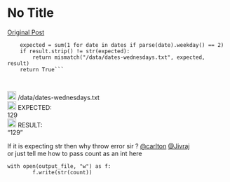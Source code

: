 # No Title

[Original Post](https://discourse.onlinedegree.iitm.ac.in/t/164277/76)

<pre data-code-wrap="result"><code class="lang-result">    expected = sum(1 for date in dates if parse(date).weekday() == 2)
    if result.strip() != str(expected):
        return mismatch("/data/dates-wednesdays.txt", expected, result)
    return True```


</code></pre>
<p><img src="https://emoji.discourse-cdn.com/google/red_circle.png?v=12" title=":red_circle:" class="emoji" alt=":red_circle:" loading="lazy" width="20" height="20"> /data/dates-wednesdays.txt<br>
<img src="https://emoji.discourse-cdn.com/google/warning.png?v=12" title=":warning:" class="emoji" alt=":warning:" loading="lazy" width="20" height="20"> EXPECTED:<br>
129<br>
<img src="https://emoji.discourse-cdn.com/google/warning.png?v=12" title=":warning:" class="emoji" alt=":warning:" loading="lazy" width="20" height="20"> RESULT:<br>
“129”</p>
<p>If it is expecting str then why throw error sir  ? <a class="mention" href="/u/carlton">@carlton</a>  <a class="mention" href="/u/jivraj">@Jivraj</a><br>
or just tell me how to pass count as an int here</p>
<pre><code class="lang-auto">with open(output_file, "w") as f:
        f.write(str(count)) 
</code></pre>